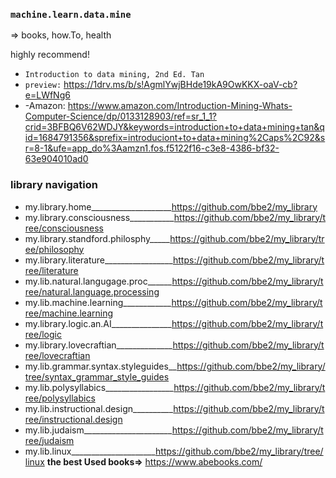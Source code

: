 ### `machine.learn.data.mine`  
=> books, how.To, health

highly recommend!  
- `Introduction to data mining, 2nd Ed. Tan`
- `preview:` https://1drv.ms/b/s!AgmlYwjBHde19kA9OwKKX-oaV-cb?e=LWfNg6
- -Amazon: https://www.amazon.com/Introduction-Mining-Whats-Computer-Science/dp/0133128903/ref=sr_1_1?crid=3BFBQ6V62WDJY&keywords=introduction+to+data+mining+tan&qid=1684791356&sprefix=introduciont+to+data+mining%2Caps%2C92&sr=8-1&ufe=app_do%3Aamzn1.fos.f5122f16-c3e8-4386-bf32-63e904010ad0


### library navigation  
- my.library.home____________________https://github.com/bbe2/my_library  
- my.library.consciousness___________https://github.com/bbe2/my_library/tree/consciousness  
- my.library.standford.philosphy_____https://github.com/bbe2/my_library/tree/philosophy  
- my.library.literature_________________https://github.com/bbe2/my_library/tree/literature  
- my.lib.natural.langugage.proc______https://github.com/bbe2/my_library/tree/natural.language.processing  
- my.lib.machine.learning____________https://github.com/bbe2/my_library/tree/machine.learning  
- my.library.logic.an.AI_______________https://github.com/bbe2/my_library/tree/logic  
- my.library.lovecraftian______________https://github.com/bbe2/my_library/tree/lovecraftian
- my.lib.grammar.syntax.styleguides__https://github.com/bbe2/my_library/tree/syntax_grammar_style_guides  
- my.lib.polysyllabics_________________https://github.com/bbe2/my_library/tree/polysyllabics  
- my.lib.instructional.design__________https://github.com/bbe2/my_library/tree/instructional.design  
- my.lib.judaism______________________https://github.com/bbe2/my_library/tree/judaism
- my.lib.linux_____________________https://github.com/bbe2/my_library/tree/linux
**the best Used books=>** https://www.abebooks.com/  

